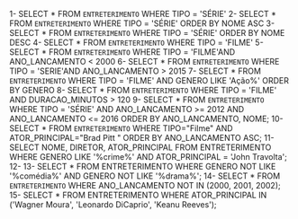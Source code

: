 1- SELECT * FROM `ENTRETERIMENTO` WHERE TIPO = 'SÉRIE'
2- SELECT * FROM `ENTRETERIMENTO` WHERE TIPO = 'SÉRIE' ORDER BY NOME ASC
3- SELECT * FROM `ENTRETERIMENTO` WHERE TIPO = 'SÉRIE' ORDER BY NOME DESC
4- SELECT * FROM `ENTRETERIMENTO` WHERE TIPO = 'FILME'
5- SELECT * FROM `ENTRETERIMENTO` WHERE TIPO = 'FILME'AND ANO_LANCAMENTO < 2000
6- SELECT * FROM `ENTRETERIMENTO` WHERE TIPO = 'SERIE'AND ANO_LANCAMENTO > 2015
7- SELECT * FROM `ENTRETERIMENTO` WHERE TIPO = 'FILME' AND GENERO LIKE 'Ação%' ORDER BY GENERO
8- SELECT * FROM `ENTRETERIMENTO` WHERE TIPO = 'FILME' AND DURACAO_MINUTOS > 120
9- SELECT * FROM `ENTRETERIMENTO` WHERE TIPO = 'SÉRIE' AND ANO_LANCAMENTO >= 2012 AND  ANO_LANCAMENTO <= 2016 ORDER BY ANO_LANCAMENTO, NOME;
10- SELECT * FROM `ENTRETERIMENTO` WHERE TIPO="Filme" AND ATOR_PRINCIPAL="Brad Pitt " ORDER BY ANO_LANCAMENTO ASC;
11- SELECT NOME, DIRETOR, ATOR_PRINCIPAL FROM ENTRETERIMENTO WHERE GENERO LIKE '%crime%' AND ATOR_PRINCIPAL = 'John Travolta';
12- 
13- SELECT * FROM ENTRETERIMENTO WHERE GENERO NOT LIKE '%comédia%' AND GENERO NOT LIKE '%drama%';
14- SELECT * FROM `ENTRETERIMENTO` WHERE ANO_LANCAMENTO NOT IN (2000, 2001, 2002); 
15- SELECT * FROM ENTRETERIMENTO WHERE ATOR_PRINCIPAL IN ('Wagner Moura', 'Leonardo DiCaprio', 'Keanu Reeves');
